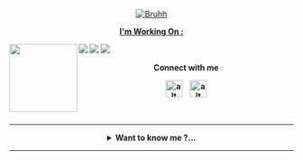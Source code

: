 <p align="center"> <a href="https://github.com/Rlxfly"><img src="http://readme-typing-svg.herokuapp.com?color=2596be&center=true&vCenter=true&multiline=false&lines=Welcome+To+My+Profile;Give+Star+And+Forks;To+My+Repos:)" alt="Bruhh"></p>

<p align="center"><b>I'm Working On :<b></p>

[![](https://img.shields.io/badge/-NPM-cb3837?style=flat-square&logo=npm&logoColor=white)](https://npmjs.com/)
[![](https://img.shields.io/badge/-Python-0078D4?style=flat-square&logo=python&logoColor=white)](https://www.python.org/)
[![](https://img.shields.io/badge/Javascript-fcc624?style=flat-square&logo=javascript&logoColor=white)](https://javascript.org/)
<img src="https://avatars.githubusercontent.com/mxdies" width="120" height="120" align="left">
<center>
Connect with me

<a href="https://instagram.com/mdmsyy"><img src="https://cdn-icons-png.flaticon.com/512/174/174855.png" alt="alt text" width="30" height="30"></a>
 &nbsp;&nbsp; 
<a href="https://youtube.com/c/sasthaid"><img src="https://cdn.cdnlogo.com/logos/y/57/youtube-icon.svg" alt="alt text" width="30" height="30"></a>




&nbsp;&nbsp;     &nbsp;&nbsp;    &nbsp;&nbsp;   &nbsp;&nbsp;
____
<details>
<summary>Want to know me ?...</summary>
<p>

> I'm Just A Student Engaged In The World Of Coding.
</details>

____
